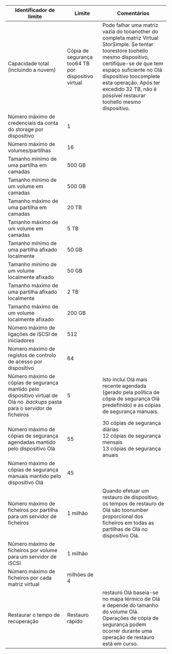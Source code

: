 

| **Identificador de limite** | **Limite** | **Comentários** |
| --- | --- | --- |
| Capacidade total (incluindo a nuvem) |Cópia de segurança too64 TB por dispositivo virtual |Pode falhar uma matriz vazia do tooanother do completa matriz Virtual StorSimple. Se tentar toorestore toohello mesmo dispositivo, certifique-se de que tem espaço suficiente no Olá dispositivo toocomplete esta operação. Após ter excedido 32 TB, não é possível restaurar toohello mesmo dispositivo. |
| Número máximo de credenciais da conta do storage por dispositivo |1 | |
| Número máximo de volumes/partilhas |16 | |
| Tamanho mínimo de uma partilha em camadas |500 GB | |
| Tamanho mínimo de um volume em camadas |500 GB | |
| Tamanho máximo de uma partilha em camadas |20 TB | |
| Tamanho máximo de um volume em camadas |5 TB | |
| Tamanho mínimo de uma partilha afixado localmente |50 GB | |
| Tamanho mínimo de um volume localmente afixado |50 GB | |
| Tamanho máximo de uma partilha afixado localmente |2 TB | |
| Tamanho máximo de um volume localmente afixado |200 GB | |
| Número máximo de ligações de iSCSI de iniciadores |512 | |
| Número máximo de registos de controlo de acesso por dispositivo |64 | |
| Número máximo de cópias de segurança mantido pelo dispositivo virtual de Olá no *.backups* pasta para o servidor de ficheiros |5 |Isto inclui Olá mais recente agendada (gerado pela política de cópia de segurança Olá predefinido) e as cópias de segurança manuais. |
| Número máximo de cópias de segurança agendadas mantido pelo dispositivo Olá |55 |30 cópias de segurança diárias<br>12 cópias de segurança mensais<br>13 cópias de segurança anuais |
| Número máximo de cópias de segurança manuais mantido pelo dispositivo Olá |45 | |
| Número máximo de ficheiros por partilha para um servidor de ficheiros |1 milhão |Quando efetuar um restauro de dispositivo, os tempos de restauro de Olá são toonumber proporcional dos ficheiros em todas as partilhas de Olá no dispositivo Olá. |
| Número máximo de ficheiros por volume para um servidor de iSCSI |1 milhão | |
| Número máximo de ficheiros por cada matriz virtual |milhões de 4 | |
| Restaurar o tempo de recuperação |Restauro rápido |restauro Olá baseia-se no mapa térmico de Olá e depende do tamanho do volume Olá.<br>Operações de cópia de segurança podem ocorrer durante uma operação de restauro está em curso. |

